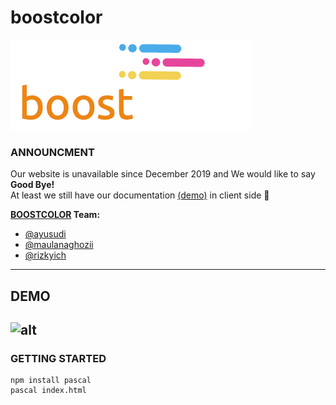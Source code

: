 # boostcolor

![alt](./src/assets/logobc.png)

### **ANNOUNCMENT**
Our website is unavailable since December 2019 and We would like to say **Good Bye!** <br>
At least we still have our documentation [(demo)](https://github.com/boost-color/client#DEMO) in client side :love_letter:
<br>

**[BOOSTCOLOR](https://github.com/boost-color) Team:** 
- [@ayusudi](https://github.com/ayusudi)
- [@maulanaghozii](https://github.com/maulanaghozii)
- [@rizkyich](https://github.com/rizkyich)
---

## DEMO

![alt](./src/assets/demo.gif)
---

### **GETTING STARTED**
```
npm install pascal 
pascal index.html
```
